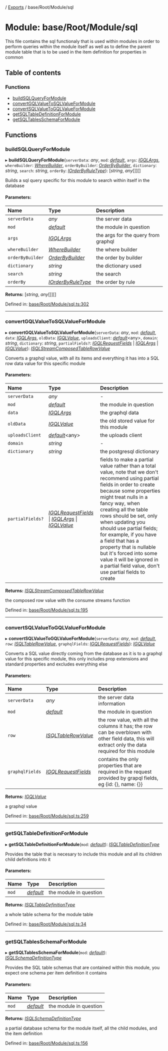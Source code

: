 [](../README.md) / [Exports](../modules.md) / base/Root/Module/sql

# Module: base/Root/Module/sql

This file contains the sql functionaly that is used within modules in order to perform
queries within the module itself as well as to define the parent module table that is
to be used in the item definition for properties in common

## Table of contents

### Functions

- [buildSQLQueryForModule](base_root_module_sql.md#buildsqlqueryformodule)
- [convertGQLValueToSQLValueForModule](base_root_module_sql.md#convertgqlvaluetosqlvalueformodule)
- [convertSQLValueToGQLValueForModule](base_root_module_sql.md#convertsqlvaluetogqlvalueformodule)
- [getSQLTableDefinitionForModule](base_root_module_sql.md#getsqltabledefinitionformodule)
- [getSQLTablesSchemaForModule](base_root_module_sql.md#getsqltablesschemaformodule)

## Functions

### buildSQLQueryForModule

▸ **buildSQLQueryForModule**(`serverData`: *any*, `mod`: [*default*](../classes/base_root_module.default.md), `args`: [*IGQLArgs*](../interfaces/gql_querier.igqlargs.md), `whereBuilder`: [*WhereBuilder*](../classes/database_wherebuilder.wherebuilder.md), `orderByBuilder`: [*OrderByBuilder*](../classes/database_orderbybuilder.orderbybuilder.md), `dictionary`: *string*, `search`: *string*, `orderBy`: [*IOrderByRuleType*](../interfaces/constants.iorderbyruletype.md)): [*string*, *any*[]][]

Builds a sql query specific for this module to search
within itself in the database

#### Parameters:

Name | Type | Description |
:------ | :------ | :------ |
`serverData` | *any* | the server data   |
`mod` | [*default*](../classes/base_root_module.default.md) | the module in question   |
`args` | [*IGQLArgs*](../interfaces/gql_querier.igqlargs.md) | the args for the query from graphql   |
`whereBuilder` | [*WhereBuilder*](../classes/database_wherebuilder.wherebuilder.md) | the where builder   |
`orderByBuilder` | [*OrderByBuilder*](../classes/database_orderbybuilder.orderbybuilder.md) | the order by builder   |
`dictionary` | *string* | the dictionary used   |
`search` | *string* | the search   |
`orderBy` | [*IOrderByRuleType*](../interfaces/constants.iorderbyruletype.md) | the order by rule    |

**Returns:** [*string*, *any*[]][]

Defined in: [base/Root/Module/sql.ts:302](https://github.com/onzag/itemize/blob/11a98dec/base/Root/Module/sql.ts#L302)

___

### convertGQLValueToSQLValueForModule

▸ **convertGQLValueToSQLValueForModule**(`serverData`: *any*, `mod`: [*default*](../classes/base_root_module.default.md), `data`: [*IGQLArgs*](../interfaces/gql_querier.igqlargs.md), `oldData`: [*IGQLValue*](../interfaces/gql_querier.igqlvalue.md), `uploadsClient`: [*default*](../classes/server_services_base_storageprovider.default.md)<any\>, `domain`: *string*, `dictionary`: *string*, `partialFields?`: [*IGQLRequestFields*](../interfaces/gql_querier.igqlrequestfields.md) \| [*IGQLArgs*](../interfaces/gql_querier.igqlargs.md) \| [*IGQLValue*](../interfaces/gql_querier.igqlvalue.md)): [*ISQLStreamComposedTableRowValue*](../interfaces/base_root_sql.isqlstreamcomposedtablerowvalue.md)

Converts a graphql value, with all its items and everything it
has into a SQL row data value for this specific module

#### Parameters:

Name | Type | Description |
:------ | :------ | :------ |
`serverData` | *any* | - |
`mod` | [*default*](../classes/base_root_module.default.md) | the module in question   |
`data` | [*IGQLArgs*](../interfaces/gql_querier.igqlargs.md) | the graphql data   |
`oldData` | [*IGQLValue*](../interfaces/gql_querier.igqlvalue.md) | the old stored value for this module   |
`uploadsClient` | [*default*](../classes/server_services_base_storageprovider.default.md)<any\> | the uploads client   |
`domain` | *string* | - |
`dictionary` | *string* | the postgresql dictionary   |
`partialFields?` | [*IGQLRequestFields*](../interfaces/gql_querier.igqlrequestfields.md) \| [*IGQLArgs*](../interfaces/gql_querier.igqlargs.md) \| [*IGQLValue*](../interfaces/gql_querier.igqlvalue.md) | fields to make a partial value rather than a total value, note that we don't recommend using partial fields in order to create because some properties might treat nulls in a fancy way, when creating all the table rows should be set, only when updating you should use partial fields; for example, if you have a field that has a property that is nullable but it's forced into some value it will be ignored in a partial field value, don't use partial fields to create   |

**Returns:** [*ISQLStreamComposedTableRowValue*](../interfaces/base_root_sql.isqlstreamcomposedtablerowvalue.md)

the composed row value with the consume streams function

Defined in: [base/Root/Module/sql.ts:195](https://github.com/onzag/itemize/blob/11a98dec/base/Root/Module/sql.ts#L195)

___

### convertSQLValueToGQLValueForModule

▸ **convertSQLValueToGQLValueForModule**(`serverData`: *any*, `mod`: [*default*](../classes/base_root_module.default.md), `row`: [*ISQLTableRowValue*](../interfaces/base_root_sql.isqltablerowvalue.md), `graphqlFields`: [*IGQLRequestFields*](../interfaces/gql_querier.igqlrequestfields.md)): [*IGQLValue*](../interfaces/gql_querier.igqlvalue.md)

Converts a SQL value directly coming from the database as it is
to a graphql value for this specific module, this
only includes prop extensions and standard properties
and excludes everything else

#### Parameters:

Name | Type | Description |
:------ | :------ | :------ |
`serverData` | *any* | the server data information   |
`mod` | [*default*](../classes/base_root_module.default.md) | the module in question   |
`row` | [*ISQLTableRowValue*](../interfaces/base_root_sql.isqltablerowvalue.md) | the row value, with all the columns it has; the row can be overblown with other field data, this will extract only the data required for this module   |
`graphqlFields` | [*IGQLRequestFields*](../interfaces/gql_querier.igqlrequestfields.md) | contains the only properties that are required in the request provided by grapql fields, eg {id: {}, name: {}}   |

**Returns:** [*IGQLValue*](../interfaces/gql_querier.igqlvalue.md)

a graphql value

Defined in: [base/Root/Module/sql.ts:259](https://github.com/onzag/itemize/blob/11a98dec/base/Root/Module/sql.ts#L259)

___

### getSQLTableDefinitionForModule

▸ **getSQLTableDefinitionForModule**(`mod`: [*default*](../classes/base_root_module.default.md)): [*ISQLTableDefinitionType*](../interfaces/base_root_sql.isqltabledefinitiontype.md)

Provides the table that is necesary to include this module and all
its children child definitions into it

#### Parameters:

Name | Type | Description |
:------ | :------ | :------ |
`mod` | [*default*](../classes/base_root_module.default.md) | the module in question   |

**Returns:** [*ISQLTableDefinitionType*](../interfaces/base_root_sql.isqltabledefinitiontype.md)

a whole table schema for the module table

Defined in: [base/Root/Module/sql.ts:34](https://github.com/onzag/itemize/blob/11a98dec/base/Root/Module/sql.ts#L34)

___

### getSQLTablesSchemaForModule

▸ **getSQLTablesSchemaForModule**(`mod`: [*default*](../classes/base_root_module.default.md)): [*ISQLSchemaDefinitionType*](../interfaces/base_root_sql.isqlschemadefinitiontype.md)

Provides the SQL table schemas that are contained
within this module, you expect one schema per item definition
it contains

#### Parameters:

Name | Type | Description |
:------ | :------ | :------ |
`mod` | [*default*](../classes/base_root_module.default.md) | the module in question   |

**Returns:** [*ISQLSchemaDefinitionType*](../interfaces/base_root_sql.isqlschemadefinitiontype.md)

a partial database schema for the module itself, all the child modules, and the item definition

Defined in: [base/Root/Module/sql.ts:156](https://github.com/onzag/itemize/blob/11a98dec/base/Root/Module/sql.ts#L156)
